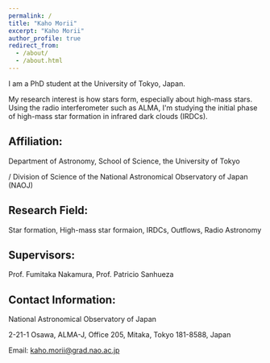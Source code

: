 ```yaml
---
permalink: /
title: "Kaho Morii"
excerpt: "Kaho Morii"
author_profile: true
redirect_from: 
  - /about/
  - /about.html
---
```

I am a PhD student at the University of Tokyo, Japan. 

My research interest is how stars form, especially about high-mass stars. 
Using the radio interferometer such as ALMA, I'm studying the initial phase of high-mass star formation in infrared dark clouds (IRDCs). 

## Affiliation: 

Department of Astronomy, School of Science, the University of Tokyo 

/ Division of Science of the National Astronomical Observatory of Japan (NAOJ)


## Research Field: 

Star formation, High-mass star formaion, IRDCs, Outflows, Radio Astronomy

## Supervisors:

Prof. Fumitaka Nakamura, Prof. Patricio Sanhueza

## Contact Information:
National Astronomical Observatory of Japan

2-21-1 Osawa, ALMA-J, Office 205, Mitaka, Tokyo 181-8588, Japan

Email: kaho.morii@grad.nao.ac.jp
